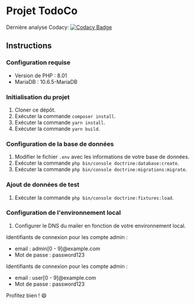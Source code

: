# Projet TodoCo

Dernière analyse Codacy:
[![Codacy Badge](https://app.codacy.com/project/badge/Grade/c719b13284874e0abc9d693fe8a93ac1)](https://app.codacy.com/gh/Djordy59630/todoCo/dashboard?utm_source=gh&utm_medium=referral&utm_content=&utm_campaign=Badge_grade)

## Instructions

### Configuration requise

- Version de PHP : 8.01
- MariaDB : 10.6.5-MariaDB

### Initialisation du projet

1. Cloner ce dépôt.
2. Exécuter la commande `composer install`.
3. Exécuter la commande `yarn install`.
4. Exécuter la commande `yarn build`.

### Configuration de la base de données

1. Modifier le fichier `.env` avec les informations de votre base de données.
2. Exécuter la commande `php bin/console doctrine:database:create`.
3. Exécuter la commande `php bin/console doctrine:migrations:migrate`.

### Ajout de données de test

1. Exécuter la commande `php bin/console doctrine:fixtures:load`.

### Configuration de l'environnement local

1. Configurer le DNS du mailer en fonction de votre environnement local.

Identifiants de connexion pour les compte admin :
- email : admin[0 - 9]@example.com
- Mot de passe : password123

Identifiants de connexion pour les compte admin :
- email : user[0 - 9]@example.com
- Mot de passe : password123


Profitez bien ! :smile:
